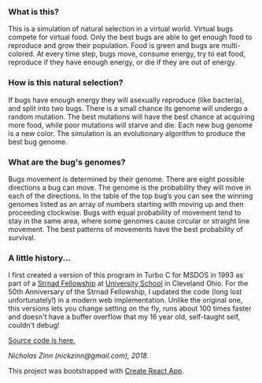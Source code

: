 <h3>What is this?</h3>
This is a simulation of natural selection in a virtual world.  Virtual
bugs compete for virtual food.  Only the best bugs are able to get enough
food to reproduce and grow their population.  Food is green and bugs
are multi-colored.  At every time step, bugs move, consume energy, try to eat food,
reproduce if they have enough energy, or die if they are out of energy.

<h3>How is this natural selection?</h3>
If bugs have enough energy they will asexually reproduce (like bacteria),
and split into two bugs.  There is a small chance its genome will undergo
a random mutation. The best mutations will have the best chance at
acquiring more food, while poor mutations will starve and die.  Each new bug genome is a new color.
The
simulation is an evolutionary algorithm to produce the best bug genome.

<h3>What are the bug's genomes?</h3>
Bugs movement is determined by their genome.   There are eight possible directions a bug can move.   The genome is the probability they will move in each of the directions.   In the table of the top bug’s you can see the winning genomes listed as an array of numbers starting with moving up and then proceeding clockwise.   Bugs with equal probability of movement tend to stay in the same area, where some genomes cause circular or straight line movement.   The best patterns of movements have the best probability of survival.

<h3>A little history...</h3>
<p>I first created a version of this program in Turbo C  for MSDOS in 1993 as part of
a <a href="https://www.us.edu/page/academics/independent-projects/creativity" target="_blank">
Strnad Fellowship</a> at <a href="https://www.us.edu/" target="_blank">University School</a> in Cleveland Ohio.
For the 50th Anniversary of the Strnad Fellowship, I
updated the code (long lost unfortunately!) in a modern web implementation.
Unlike the original one, this versions lets you change setting on the fly,
runs about 100 times faster and doesn't have a buffer overflow that my 16
year old, self-taught self, couldn't debug!
</p>
<p><a href="https://github.com/nickzinn/ArtificialLife" target="_blank">Source code is here.</a></p>
<em>Nicholas Zinn (nickzinn@gmail.com), 2018.</em>

This project was bootstrapped with [Create React App](https://github.com/facebookincubator/create-react-app).
